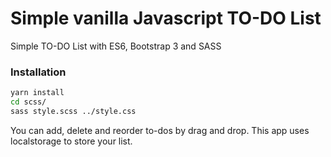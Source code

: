 # Simple vanilla Javascript TO-DO List
Simple TO-DO List with ES6, Bootstrap 3 and SASS

### Installation
```bash
yarn install
cd scss/
sass style.scss ../style.css
```
You can add, delete and reorder to-dos by drag and drop.
This app uses localstorage to store your list.

